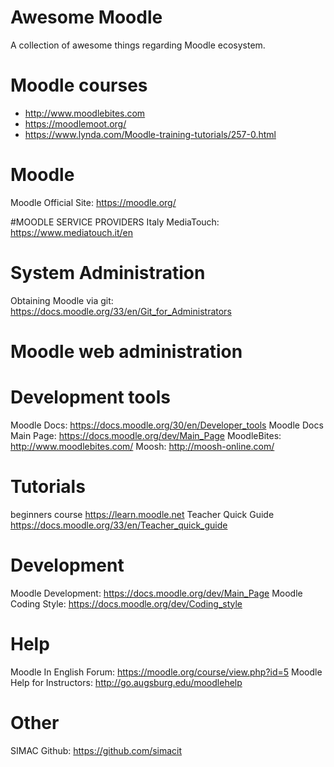  # Awesome Moodle
 A collection of awesome things regarding Moodle ecosystem.

 # Moodle courses
 * http://www.moodlebites.com
 * https://moodlemoot.org/
 * https://www.lynda.com/Moodle-training-tutorials/257-0.html

# Moodle
Moodle Official Site: https://moodle.org/
 
  #MOODLE SERVICE PROVIDERS
  Italy
MediaTouch: https://www.mediatouch.it/en
 
# System Administration
Obtaining Moodle via git: https://docs.moodle.org/33/en/Git_for_Administrators

# Moodle web administration

# Development tools
Moodle Docs: https://docs.moodle.org/30/en/Developer_tools
Moodle Docs Main Page: https://docs.moodle.org/dev/Main_Page
MoodleBites: http://www.moodlebites.com/
Moosh: http://moosh-online.com/

# Tutorials
beginners course https://learn.moodle.net
Teacher Quick Guide https://docs.moodle.org/33/en/Teacher_quick_guide

# Development
Moodle Development: https://docs.moodle.org/dev/Main_Page
Moodle Coding Style: https://docs.moodle.org/dev/Coding_style

# Help
Moodle In English Forum: https://moodle.org/course/view.php?id=5
Moodle Help for Instructors: http://go.augsburg.edu/moodlehelp

# Other
SIMAC Github: https://github.com/simacit
